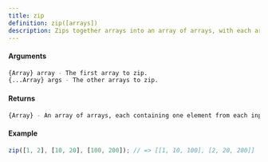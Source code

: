 ```yaml
---
title: zip
definition: zip([arrays])
description: Zips together arrays into an array of arrays, with each array element at the same index.
---
```



#### Arguments


```bash
{Array} array - The first array to zip.
{...Array} args - The other arrays to zip.
```


#### Returns


```bash
{Array} - An array of arrays, each containing one element from each input array at the same index.
```


#### Example


```ts
zip([1, 2], [10, 20], [100, 200]); // => [[1, 10, 100], [2, 20, 200]]
```